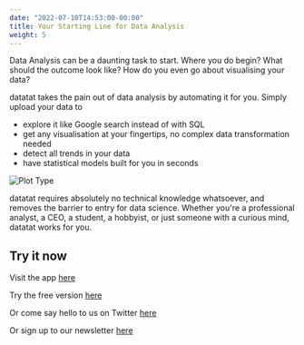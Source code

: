 ```yaml
---
date: "2022-07-10T14:53:00-00:00"
title: Your Starting Line for Data Analysis
weight: 5
---
```


Data Analysis can be a daunting task to start. Where you do begin? What should the outcome look like? How do you even go about visualising your data?

datatat takes the pain out of data analysis by automating it for you. Simply upload your data to
- explore it like Google search instead of with SQL
- get any visualisation at your fingertips, no complex data transformation needed
- detect all trends in your data
- have statistical models built for you in seconds

![Plot Type](plottype.png)

datatat requires absolutely no technical knowledge whatsoever, and removes the barrier to entry for data science. Whether you're a professional analyst, a CEO, a student, a hobbyist, or just someone with a curious mind, datatat works for you.

## Try it now

Visit the app [here](https://datatat.shinyapps.io/datatat/)

Try the free version [here](https://datatat.shinyapps.io/datatat_free/)

Or come say hello to us on Twitter [here](https://twitter.com/datatat_xyz)

Or sign up to our newsletter [here](https://datatat.xyz/docs/newsletter/)